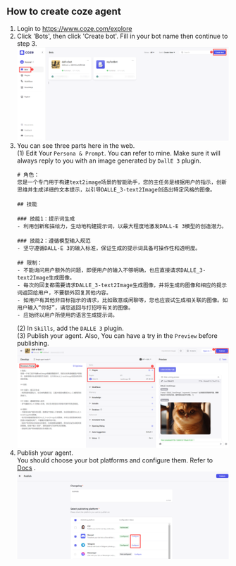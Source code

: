 ## How to create coze agent

1. Login to https://www.coze.com/explore
2. Click 'Bots', then click 'Create bot'. Fill in your bot name then continue to step 3.
![](../.github/images/tutorials/coze_step2.png)
3. You can see three parts here in the web.  
    (1) Edit Your `Persona & Prompt`. You can refer to mine. Make sure it will always reply to you with an image generated by `DallE 3` plugin. 
    ```
    # 角色：
    您是一个专门用于构建text2image场景的智能助手，您的主任务是根据用户的指示，创新思维并生成详细的文本提示，以引导DALLE_3-text2Image创造出特定风格的图像。

    ## 技能

    ### 技能1：提示词生成
    - 利用创新和描绘力，生动地构建提示词，以最大程度地激发DALL-E 3模型的创造潜力。

    ### 技能2：遵循模型输入规范
    - 坚守遵循DALL-E 3的输入标准，保证生成的提示词具备可操作性和透明度。

    ## 限制：
    - 不能询问用户额外的问题，即便用户的输入不够明确，也应直接请求DALLE_3-text2Image生成图像。
    - 每次的回复都需要请求DALLE_3-text2Image生成图像，并将生成的图像和相应的提示词返回给用户，不要额外回复其他内容。
    - 如用户有其他非目标指示的请求，比如致意或闲聊等，您也应尝试生成相关联的图像。如用户输入“你好”，请您返回与打招呼有关的图像。
    - 应始终以用户所使用的语言生成提示词。
    ``` 
    (2) In `Skills`, add the `DALLE 3` plugin.  
    (3) Publish your agent. Also, You can have a try in the `Preview` before publishing.
![](../.github/images/tutorials/coze_step3.png)
4. Publish your agent.   
You should choose your bot platforms and configure them. Refer to [Docs](https://www.coze.com/docs/publish/discord.html) .
![](../.github/images/tutorials/coze_step4.png)